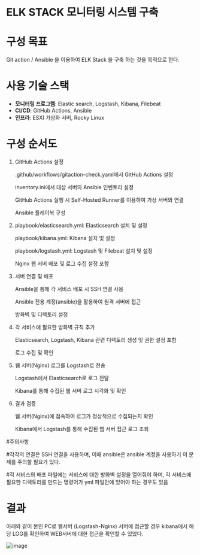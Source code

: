 
# ELK STACK 모니터링 시스템 구축 

# 구성 목표 

Git action / Ansible 을 이용하여 ELK Stack 을 구축 하는 것을 목적으로 한다.

# 사용 기술 스택

- **모니터링 프로그램**: Elastic search, Logstash, Kibana, Filebeat
- **CI/CD**: GitHub Actions, Ansible
- **인프라**: ESXI 가상화 서버, Rocky Linux

# 구성 순서도 

1. GitHub Actions 설정
   

   .github/workflows/gitaction-check.yaml에서 GitHub Actions 설정

   inventory.ini에서 대상 서버의 Ansible 인벤토리 설정

   GitHub Actions 실행 시 Self-Hosted Runner를 이용하여 가상 서버와 연결

   Ansible 플레이북 구성


2. playbook/elasticsearch.yml: Elasticsearch 설치 및 설정

   playbook/kibana.yml: Kibana 설치 및 설정

   playbook/logstash.yml: Logstash 및 Filebeat 설치 및 설정

   Nginx 웹 서버 배포 및 로그 수집 설정 포함


3. 서버 연결 및 배포

   Ansible을 통해 각 서비스 배포 시 SSH 연결 사용

   Ansible 전용 계정(ansible)을 활용하여 원격 서버에 접근

   방화벽 및 디렉토리 설정



4. 각 서비스에 필요한 방화벽 규칙 추가

   Elasticsearch, Logstash, Kibana 관련 디렉토리 생성 및 권한 설정 포함

   로그 수집 및 확인


5. 웹 서버(Nginx) 로그를 Logstash로 전송

   Logstash에서 Elasticsearch로 로그 전달

   Kibana를 통해 수집된 웹 서버 로그 시각화 및 확인

6. 결과 검증

   웹 서버(Nginx)에 접속하여 로그가 정상적으로 수집되는지 확인

   Kibana에서 Logstash를 통해 수집된 웹 서버 접근 로그 조회


#주의사항

#각각의 연결은 SSH 연결을 사용하며, 이때 ansible은 ansible 계정을 사용하기 이 문제를 주의할 필요가 있다.

#각 서비스의 배포 파일에는 서비스에 대한 방화벽 설정을 열어줘야 하며, 각 서비스에 필요한 디렉토리를 만드는 명령어가 yml 파일안에 있어야 하는 경우도 있음


# 결과

아래와 같이 본인 PC로 웹서버 (Logstash-Nginx) 서버에 접근할 경우 kibana에서 해당 LOG를 확인하여 WEB서버에 대한 접근을 확인할 수 있었다.


![image](https://github.com/user-attachments/assets/8e7fb332-6924-4714-a349-3c2c36d0a625)
